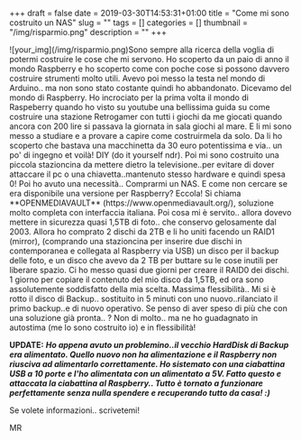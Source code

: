 +++
draft = false
date = 2019-03-30T14:53:31+01:00
title = "Come mi sono costruito un NAS"
slug = ""
tags = []
categories = []
thumbnail = "/img/risparmio.png"
description = ""
+++
<DIV  style="float:left;">![your_img](/img/risparmio.png)</DIV>
Sono sempre alla ricerca della voglia di potermi costruire le cose che mi servono. Ho scoperto da un paio di anno il mondo Raspberry e ho scoperto come con poche cose si possono davvero costruire strumenti molto utili. Avevo poi messo la testa nel mondo di Arduino.. ma non sono stato costante quindi ho abbandonato. Dicevamo del mondo di Raspberry. Ho incrociato per la prima volta il mondo di Raspeberry quando ho visto su youtube una bellissima guida su come costruire una stazione Retrogamer con tutti i giochi da me giocati quando ancora con 200 lire si passava la giornata in sala giochi al mare. E li mi sono messo a studiare e a provare a capire come costruirmela da solo. Da li ho scoperto che bastava una macchinetta da 30 euro potentissima e via.. un po' di ingegno et voilà! DIY (do it yourself ndr). Poi mi sono costruito una piccola stazioncina da mettere dietro la televisione..per evitare di dover attaccare il pc o una chiavetta..mantenuto stesso hardware e quindi spesa 0! Poi ho avuto una necessità.. Comprarmi un NAS. E come non cercare se era disponibile una versione per Raspberry? Eccola! Si chiama **OPENMEDIAVAULT** (https://www.openmediavault.org/), soluzione molto completa con interfaccia italiana. Poi cosa mi è servito.. allora dovevo mettere in sicurezza quasi 1,5TB di foto.. che conservo gelosamente dal 2003. Allora ho comprato 2 dischi da 2TB e li ho uniti facendo un RAID1 (mirror), (comprando una stazioncina per inserire due dischi in contemporanea e collegata al Raspberry via USB) un disco per il backup delle foto, e un disco che avevo da 2 TB per buttare su le cose inutili per liberare spazio. Ci ho messo quasi due giorni per creare il RAID0 dei dischi. 1 giorno per copiare il contenuto del mio disco da 1,5TB, ed ora sono assolutemente soddisfatto della mia scelta. Massima flessibilità.. Mi si è rotto il disco di Backup.. sostituito in 5 minuti con uno nuovo..rilanciato il primo backup..e di nuovo operativo. Se penso di aver speso di più che con una soluzione già pronta.. ? Non di molto.. ma ne ho guadagnato in autostima (me lo sono costruito io) e in flessibilità!

**UPDATE:** ***Ho appena avuto un problemino..il vecchio HardDisk di Backup era alimentato. Quello nuovo non ha alimentazione e il Raspberry non riusciva ad alimentarlo correttamente. Ho sistemato con una ciabattina USB a 10 porte e l'ho alimentata con un alimentato a 5V. Fatto questo e attaccata la ciabattina al Raspberry.. Tutto è tornato a funzionare perfettamente senza nulla spendere e recuperando tutto da casa! :)***

Se volete informazioni.. scrivetemi!

MR
